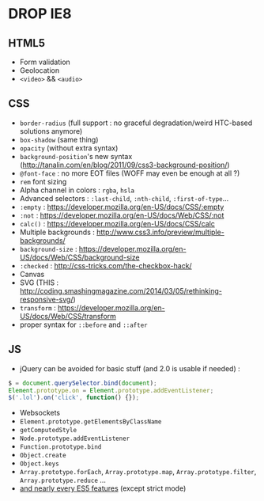 # DROP IE8

## HTML5

- Form validation
- Geolocation
- `<video>` && `<audio>`

## CSS

- `border-radius` (full support : no graceful degradation/weird HTC-based solutions anymore)
- `box-shadow` (same thing)
- `opacity` (without extra syntax)
- `background-position`'s new syntax (http://tanalin.com/en/blog/2011/09/css3-background-position/)
- `@font-face` : no more EOT files (WOFF may even be enough at all ?)
- `rem` font sizing
- Alpha channel in colors : `rgba`, `hsla`
- Advanced selectors : `:last-child`, `:nth-child`, `:first-of-type`...
- `:empty` : https://developer.mozilla.org/en-US/docs/CSS/:empty
- `:not` : https://developer.mozilla.org/en-US/docs/Web/CSS/:not
- `calc()` : https://developer.mozilla.org/en-US/docs/CSS/calc
- Multiple backgrounds : http://www.css3.info/preview/multiple-backgrounds/
- `background-size` : https://developer.mozilla.org/en-US/docs/Web/CSS/background-size
- `:checked` : http://css-tricks.com/the-checkbox-hack/
- Canvas
- SVG (THIS : http://coding.smashingmagazine.com/2014/03/05/rethinking-responsive-svg/)
- `transform` : https://developer.mozilla.org/en-US/docs/Web/CSS/transform
- proper syntax for `::before` and `::after`

## JS

- jQuery can be avoided for basic stuff (and 2.0 is usable if needed) :

```javascript
$ = document.querySelector.bind(document);
Element.prototype.on = Element.prototype.addEventListener;
$('.lol').on('click', function() {});
```

- Websockets
- `Element.prototype.getElementsByClassName`
- `getComputedStyle`
- `Node.prototype.addEventListener`
- `Function.prototype.bind`
- `Object.create`
- `Object.keys`
- `Array.prototype.forEach`, `Array.prototype.map`, `Array.prototype.filter`, `Array.prototype.reduce` …
- [and nearly every ES5 features](http://kangax.github.io/compat-table/es5/) (except strict mode)

